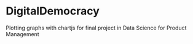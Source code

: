 # DigitalDemocracy
Plotting graphs with chartjs for final project in Data Science for Product Management

